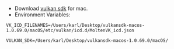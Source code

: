 - Download [vulkan sdk](https://vulkan.lunarg.com/sdk/home) for mac.
- Environment Variables:

```
VK_ICD_FILENAMES=/Users/karl/Desktop/vulkansdk-macos-1.0.69.0/macOS/etc/vulkan/icd.d/MoltenVK_icd.json

VULKAN_SDK=/Users/karl/Desktop/vulkansdk-macos-1.0.69.0/macOS/
```

